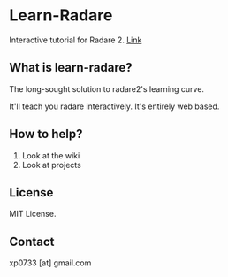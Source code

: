 # Learn-Radare
Interactive tutorial for Radare 2. [Link](https://xp073.github.io/openradare/tutorial.html)

## What is learn-radare?

The long-sought solution to radare2's learning curve. 

It'll teach you radare interactively. It's entirely web based.

## How to help?

1. Look at the wiki
2. Look at projects

## License

MIT License.

## Contact

xp0733 [at] gmail.com

